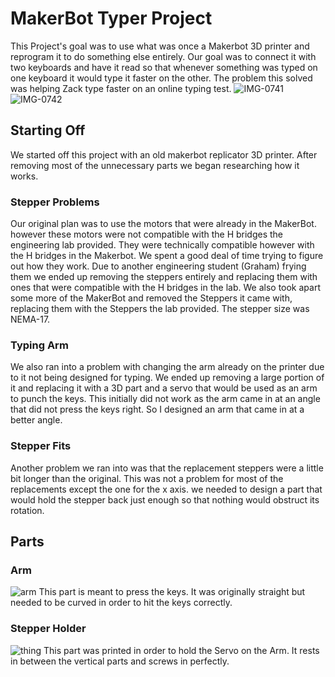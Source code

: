 # MakerBot Typer Project
This Project's goal was to use what was once a Makerbot 3D printer and reprogram it to do something else entirely. Our goal was to connect it with two keyboards and have it read so that whenever something was typed on one keyboard it would type it faster on the other. The problem this solved was helping Zack type faster on an online typing test.
![IMG-0741](https://user-images.githubusercontent.com/112979288/217347712-2c251434-4a55-4bea-a959-e4c4425f95dc.jpg)
![IMG-0742](https://user-images.githubusercontent.com/112979288/217352139-2f6f64c7-9ace-4b89-bcd1-329e3a5a4a7f.jpg)


## Starting Off
We started off this project with an old makerbot replicator 3D printer. After removing most of the unnecessary parts we began researching how it works.
### Stepper Problems
Our original plan was to use the motors that were already in the MakerBot. however these motors were not compatible with the H bridges the engineering lab provided. They were technically compatible however with the H bridges in the Makerbot. We spent a good deal of time trying to figure out how they work. Due to another engineering student (Graham) frying them we ended up removing the steppers entirely and replacing them with ones that were compatible with the H bridges in the lab. We also took apart some more of the MakerBot and removed the Steppers it came with, replacing them with the Steppers the lab provided. The stepper size was NEMA-17.
### Typing Arm
We also ran into a problem with changing the arm already on the printer due to it not being designed for typing. We ended up removing a large portion of it and replacing it with a 3D part and a servo that would be used as an arm to punch the keys. This initially did not work as the arm came in at an angle that did not press the keys right. So I designed an arm that came in at a better angle.
### Stepper Fits
Another problem we ran into was that the replacement steppers were a little bit longer than the original. This was not a problem for most of the replacements except the one for the x axis. we needed to design a part that would hold the stepper back just enough so that nothing would obstruct its rotation.
## Parts
### Arm
![arm](https://user-images.githubusercontent.com/112979288/217352488-7e023115-77d6-489d-8f9d-41f511e9d05e.png)
This part is meant to press the keys. It was originally straight but needed to be curved in order to hit the keys correctly.
### Stepper Holder
![thing](https://user-images.githubusercontent.com/112979288/217352737-ef97f164-0b01-4b9d-a98f-be0bfb9de4bc.png)
This part was printed in order to hold the Servo on the Arm. It rests in  between the vertical parts and screws in perfectly.
